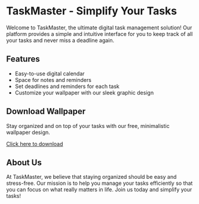 <!--font:Poppins-->

# TaskMaster - Simplify Your Tasks

Welcome to TaskMaster, the ultimate digital task management solution! Our platform provides a simple and intuitive interface for you to keep track of all your tasks and never miss a deadline again.

## Features
- Easy-to-use digital calendar
- Space for notes and reminders
- Set deadlines and reminders for each task
- Customize your wallpaper with our sleek graphic design

## Download Wallpaper
Stay organized and on top of your tasks with our free, minimalistic wallpaper design. 

[Click here to download](https://example.com/wallpaper)

## About Us
At TaskMaster, we believe that staying organized should be easy and stress-free. Our mission is to help you manage your tasks efficiently so that you can focus on what really matters in life. Join us today and simplify your tasks!

<!--

Write me markdown content of website with wallpaper:

"A wallpaper with a simple graphic of a digital calendar or to-do list, with space for notes and reminders."

The header of the page should not be copy of the text but rather a real content of the website which is using this wallpaper.


---


# TaskMaster - Your Digital To-Do List

Welcome to TaskMaster, your ultimate digital to-do list! Keep track of all your tasks and never miss a deadline again with our simple and intuitive interface.

## Features
- Easy-to-use digital calendar
- Space for notes and reminders
- Set deadlines and reminders for each task
- Customize your wallpaper with our simple graphic design

## Download Wallpaper
Download our simple graphic wallpaper for free! Stay organized and on top of your tasks with this sleek and minimalistic design. 

[Click here to download](https://example.com/wallpaper)

## About Us
At TaskMaster, we believe that staying organized should be easy and stress-free. Our mission is to help you manage your tasks efficiently so that you can focus on what really matters in life. Join us today and take control of your to-do list!


---


Heading is too long, rewrite whole content.


---


# TaskMaster - Simplify Your To-Do List

Welcome to TaskMaster, the ultimate digital to-do list solution! Our platform provides a simple and intuitive interface for you to keep track of all your tasks and never miss a deadline again.

## Features
- Easy-to-use digital calendar
- Space for notes and reminders
- Set deadlines and reminders for each task
- Customize your wallpaper with our sleek graphic design

## Download Wallpaper
Stay organized and on top of your tasks with our free, minimalistic wallpaper design. 

[Click here to download](https://example.com/wallpaper)

## About Us
At TaskMaster, we believe that staying organized should be easy and stress-free. Our mission is to help you manage your tasks efficiently so that you can focus on what really matters in life. Join us today and simplify your to-do list!


---


Heading is too long, rewrite whole content.


---


# TaskMaster - Simplify Your To-Do List

Welcome to TaskMaster, the ultimate digital to-do list solution! Our platform provides a simple and intuitive interface for you to keep track of all your tasks and never miss a deadline again.

## Features
- Easy-to-use digital calendar
- Space for notes and reminders
- Set deadlines and reminders for each task
- Customize your wallpaper with our sleek graphic design

## Download Wallpaper
Stay organized and on top of your tasks with our free, minimalistic wallpaper design. 

[Click here to download](https://example.com/wallpaper)

## About Us
At TaskMaster, we believe that staying organized should be easy and stress-free. Our mission is to help you manage your tasks efficiently so that you can focus on what really matters in life. Join us today and simplify your to-do list!


---


Heading is too long, rewrite whole content.


---


# TaskMaster - Simplify Your Tasks

Welcome to TaskMaster, the ultimate digital task management solution! Our platform provides a simple and intuitive interface for you to keep track of all your tasks and never miss a deadline again.

## Features
- Easy-to-use digital calendar
- Space for notes and reminders
- Set deadlines and reminders for each task
- Customize your wallpaper with our sleek graphic design

## Download Wallpaper
Stay organized and on top of your tasks with our free, minimalistic wallpaper design. 

[Click here to download](https://example.com/wallpaper)

## About Us
At TaskMaster, we believe that staying organized should be easy and stress-free. Our mission is to help you manage your tasks efficiently so that you can focus on what really matters in life. Join us today and simplify your tasks!


---


Write me a Google font which is best fitting for the website.

Pick from the list:
- Lobster
- Montserrat
- Futura
- Inter
- Exo 2
- Lato
- Roboto
- Great Vibes
- Alegreya
- Poppins
- Barlow Condensed
- Playfair Display
- Raleway
- Orbitron
- Dancing Script
- Open Sans
- IBM Plex Sans


Write just the font name nothing else.


---


Poppins

-->
